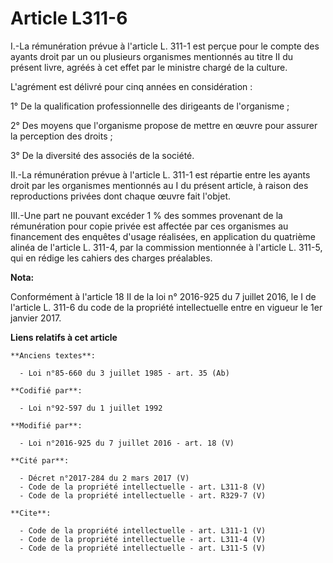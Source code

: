 # Article L311-6

I.-La rémunération prévue à l'article L. 311-1 est perçue pour le compte des ayants droit par un ou plusieurs organismes
mentionnés au titre II du présent livre, agréés à cet effet par le ministre chargé de la culture. 

L'agrément est délivré pour cinq années en considération : 

1° De la qualification professionnelle des dirigeants de l'organisme ; 

2° Des moyens que l'organisme propose de mettre en œuvre pour assurer la perception des droits ; 

3° De la diversité des associés de la société. 

II.-La rémunération prévue à l'article L. 311-1 est répartie entre les ayants droit par les organismes mentionnés au I du
présent article, à raison des reproductions privées dont chaque œuvre fait l'objet. 

III.-Une part ne pouvant excéder 1 % des sommes provenant de la rémunération pour copie privée est affectée par ces
organismes au financement des enquêtes d'usage réalisées, en application du quatrième alinéa de l'article L. 311-4, par la
commission mentionnée à l'article L. 311-5, qui en rédige les cahiers des charges préalables.

**Nota:**

Conformément à l'article 18 II de la loi n° 2016-925 du 7 juillet 2016, le I de l'article L. 311-6 du code de la propriété
intellectuelle entre en vigueur le 1er janvier 2017.

**Liens relatifs à cet article**

	**Anciens textes**:

	  - Loi n°85-660 du 3 juillet 1985 - art. 35 (Ab)

	**Codifié par**:

	  - Loi n°92-597 du 1 juillet 1992

	**Modifié par**:

	  - Loi n°2016-925 du 7 juillet 2016 - art. 18 (V)

	**Cité par**:

	  - Décret n°2017-284 du 2 mars 2017 (V)
	  - Code de la propriété intellectuelle - art. L311-8 (V)
	  - Code de la propriété intellectuelle - art. R329-7 (V)

	**Cite**:

	  - Code de la propriété intellectuelle - art. L311-1 (V)
	  - Code de la propriété intellectuelle - art. L311-4 (V)
	  - Code de la propriété intellectuelle - art. L311-5 (V)
